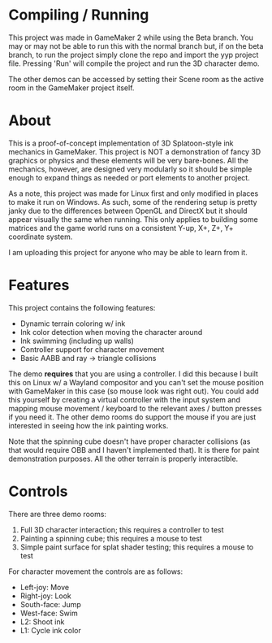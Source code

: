 # Compiling / Running

This project was made in GameMaker 2 while using the Beta branch. You may or may not be able to run this with the normal branch but, if on the beta branch, to run the project simply clone the repo and import the yyp project file. Pressing 'Run' will compile the project and run the 3D character demo. 

The other demos can be accessed by setting their Scene room as the active room in the GameMaker project itself.

# About

This is a proof-of-concept implementation of 3D Splatoon-style ink mechanics in GameMaker. This project is NOT a demonstration of fancy 3D graphics or physics and these elements will be very bare-bones. All the mechanics, however, are designed very modularly so it should be simple enough to expand things as needed or port elements to another project.

As a note, this project was made for Linux first and only modified in places to make it run on Windows. As such, some of the rendering setup is pretty janky due to the differences between OpenGL and DirectX but it should appear visually the same when running. This only applies to building some matrices and the game world runs on a consistent Y-up, X+, Z+, Y+ coordinate system.

I am uploading this project for anyone who may be able to learn from it.

# Features

This project contains the following features:

* Dynamic terrain coloring w/ ink
* Ink color detection when moving the character around
* Ink swimming (including up walls)
* Controller support for character movement
* Basic AABB and ray -> triangle collisions

The demo **requires** that you are using a controller. I did this because I built this on Linux w/ a Wayland compositor and you can't set the mouse position with GameMaker in this case (so mouse look was right out). You could add this yourself by creating a virtual controller with the input system and mapping mouse movement / keyboard to the relevant axes / button presses if you need it. The other demo rooms do support the mouse if you are just interested in seeing how the ink painting works.

Note that the spinning cube doesn't have proper character collisions (as that would require OBB and I haven't implemented that). It is there for paint demonstration purposes. All the other terrain is properly interactible.

# Controls

There are three demo rooms:

1. Full 3D character interaction; this requires a controller to test
2. Painting a spinning cube; this requires a mouse to test
3. Simple paint surface for splat shader testing; this requires a mouse to test

For character movement the controls are as follows:

* Left-joy: Move
* Right-joy: Look
* South-face: Jump
* West-face: Swim
* L2: Shoot ink
* L1: Cycle ink color